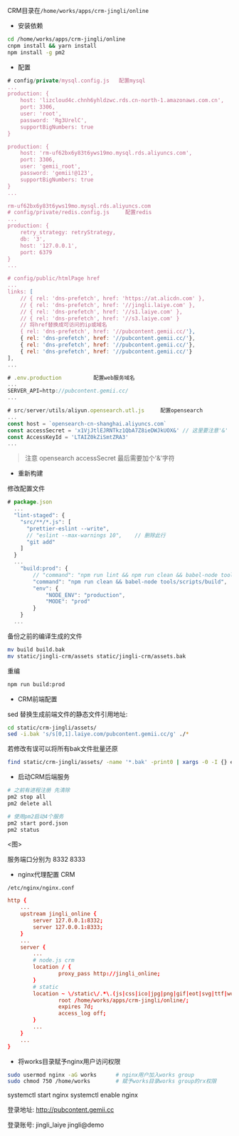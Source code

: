 CRM目录在`/home/works/apps/crm-jingli/online`

- 安装依赖

``` bash
cd /home/works/apps/crm-jingli/online
cnpm install && yarn install
npm install -g pm2
```

- 配置

``` js
# config/private/mysql.config.js   配置mysql
...
production: {
    host: 'lizcloud4c.chnh6yhldzwc.rds.cn-north-1.amazonaws.com.cn',
    port: 3306,
    user: 'root',
    password: 'Rg3UrelC',
    supportBigNumbers: true
}

production: {
    host: 'rm-uf62bx6y83t6yws19mo.mysql.rds.aliyuncs.com',
    port: 3306,
    user: 'gemii_root',
    password: 'gemii!@123',
    supportBigNumbers: true
}
...

rm-uf62bx6y83t6yws19mo.mysql.rds.aliyuncs.com
# config/private/redis.config.js     配置redis
...
production: {
    retry_strategy: retryStrategy,
    db: '3',
    host: '127.0.0.1',
    port: 6379
}
...

# config/public/htmlPage href
...
links: [
    // { rel: 'dns-prefetch', href: 'https://at.alicdn.com' },
    // { rel: 'dns-prefetch', href: '//jingli.laiye.com' },
    // { rel: 'dns-prefetch', href: '//s1.laiye.com' },
    // { rel: 'dns-prefetch', href: '//s3.laiye.com' }
    // 将href替换成可访问的ip或域名
    { rel: 'dns-prefetch', href: '//pubcontent.gemii.cc/'},
    { rel: 'dns-prefetch', href: '//pubcontent.gemii.cc/'},
    { rel: 'dns-prefetch', href: '//pubcontent.gemii.cc/'},
    { rel: 'dns-prefetch', href: '//pubcontent.gemii.cc/'}
],
...

# .env.production          配置web服务域名
...
SERVER_API=http://pubcontent.gemii.cc/
...

# src/server/utils/aliyun.opensearch.utl.js     配置opensearch
...
const host = `opensearch-cn-shanghai.aliyuncs.com`
const accessSecret = 'x1VjJtlEJRNTkz1QbA7Z8ieDWJkUOX&' // 这里要注意'&'
const AccessKeyId = 'LTAIZ0kZiSmtZRA3'
...
```

> 注意 opensearch accessSecret 最后需要加个'&'字符

- 重新构建

修改配置文件

``` js
# package.json
  ...
  "lint-staged": {
    "src/**/*.js": [
      "prettier-eslint --write",
      // "eslint --max-warnings 10",    // 删除此行
      "git add"
    ]
  }
  ...
    "build:prod": {
        // "command": "npm run lint && npm run clean && babel-node tools/scripts/build",   // 修改成
        "command": "npm run clean && babel-node tools/scripts/build",
        "env": {
            "NODE_ENV": "production",
            "MODE": "prod"
        }
    }
  ...
```

备份之前的编译生成的文件

``` bash
mv build build.bak
mv static/jingli-crm/assets static/jingli-crm/assets.bak
```

重编

``` bash
npm run build:prod
```

- CRM前端配置

sed 替换生成前端文件的静态文件引用地址:

``` bash
cd static/crm-jingli/assets/
sed -i.bak 's/s[0,1].laiye.com/pubcontent.gemii.cc/g' ./*
```

若修改有误可以将所有bak文件批量还原

``` bash
find static/crm-jingli/assets/ -name '*.bak' -print0 | xargs -0 -I {} echo mv -f '{}' '{}' | sed 's/\.bak$//' | bash
```

- 启动CRM后端服务

``` bash
# 之前有进程注册 先清除
pm2 stop all
pm2 delete all

# 使用pm2启动4个服务
pm2 start pord.json
pm2 status
```

<图>

服务端口分别为
8332 8333

- nginx代理配置 CRM

`/etc/nginx/nginx.conf`

``` conf
http {
    ...
    upstream jingli_online {
        server 127.0.0.1:8332;
        server 127.0.0.1:8333;
    }
    ...
    server {
        ...
        # node.js crm
        location / {
                proxy_pass http://jingli_online;
        }
        # static
        location ~ \/static\/.*\.(js|css|ico|jpg|png|gif|eot|svg|ttf|woff|woff2|map|html) {
                root /home/works/apps/crm-jingli/online/;
                expires 7d;
                access_log off;
        }
        ...
    }
    ...
}
```

- 将works目录赋予nginx用户访问权限

``` bash
sudo usermod nginx -aG works      # nginx用户加入works group
sudo chmod 750 /home/works        # 赋予works目录works group的rx权限
```

systemctl start nginx
systemctl enable nginx

登录地址:
http://pubcontent.gemii.cc

登录账号:
jingli_laiye
jingli@demo